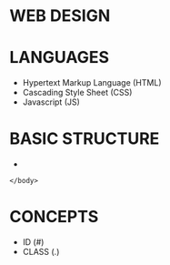 # WEB DESIGN

# LANGUAGES
- Hypertext Markup Language (HTML)
- Cascading Style Sheet (CSS)
- Javascript (JS)

# BASIC STRUCTURE
- 
<!DOCTYPE html>
<html>
    <head>
        <title></title>
    </head>
    <body>

    </body>
</html>

# CONCEPTS
- ID (#)
- CLASS (.)